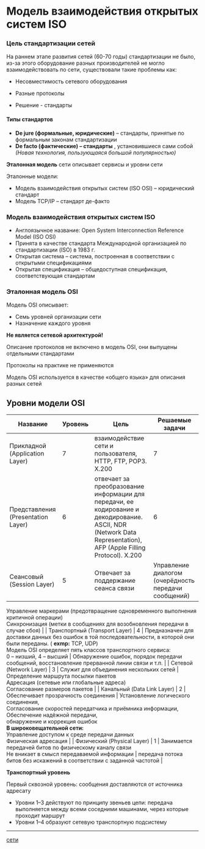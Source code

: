 # Модель взаимодействия открытых систем ISO

### Цель стандартизации сетей

На раннем этапе развития сетей (60-70 годы) стандартизации не было, из-за этого оборудование разных производителей не могло взаимодействовать по сети, существовали такие проблемы как:

*   Несовместимость сетевого оборудования
    
*   Разные протоколы
    
*   Решение - стандарты
    

####  [](https://github.com/slogger/urfu-library/blob/master/2/net/5.%20%D0%9C%D0%BE%D0%B4%D0%B5%D0%BB%D1%8C%20%D0%B2%D0%B7%D0%B0%D0%B8%D0%BC%D0%BE%D0%B4%D0%B5%D0%B9%D1%81%D1%82%D0%B2%D0%B8%D1%8F%20%D0%BE%D1%82%D0%BA%D1%80%D1%8B%D1%82%D1%8B%D1%85%20%D1%81%D0%B8%D1%81%D1%82%D0%B5%D0%BC%20ISO.md#%D1%82%D0%B8%D0%BF%D1%8B-%D1%81%D1%82%D0%B0%D0%BD%D0%B4%D0%B0%D1%80%D1%82%D0%BE%D0%B2) Типы стандартов

*    **De jure (формальные, юридические)** – стандарты, принятые по формальным законам стандартизации
*    **De facto (фактические) – стандарты** , установившиеся сами собой _(Новая технология, пользующаяся большой популярностью)_ 

 **Эталонная модель** сети описывает сервисы и уровни сети

Эталонные модели:

*   Модель взаимодействия открытых систем (ISO OSI) – юридический стандарт
*   Модель TCP/IP – стандарт де-факто

###  [](https://github.com/slogger/urfu-library/blob/master/2/net/5.%20%D0%9C%D0%BE%D0%B4%D0%B5%D0%BB%D1%8C%20%D0%B2%D0%B7%D0%B0%D0%B8%D0%BC%D0%BE%D0%B4%D0%B5%D0%B9%D1%81%D1%82%D0%B2%D0%B8%D1%8F%20%D0%BE%D1%82%D0%BA%D1%80%D1%8B%D1%82%D1%8B%D1%85%20%D1%81%D0%B8%D1%81%D1%82%D0%B5%D0%BC%20ISO.md#%D0%BC%D0%BE%D0%B4%D0%B5%D0%BB%D1%8C-%D0%B2%D0%B7%D0%B0%D0%B8%D0%BC%D0%BE%D0%B4%D0%B5%D0%B9%D1%81%D1%82%D0%B2%D0%B8%D1%8F-%D0%BE%D1%82%D0%BA%D1%80%D1%8B%D1%82%D1%8B%D1%85-%D1%81%D0%B8%D1%81%D1%82%D0%B5%D0%BC-iso-1) Модель взаимодействия открытых систем ISO

*   Англоязычное название: Open System Interconnection Reference Model (ISO OSI)
*   Принята в качестве стандарта Международной организацией по стандартизации (ISO) в 1983 г.
*   Открытая система – система, построенная в соответствии с открытыми спецификациями
*   Открытая спецификация – общедоступная спецификация, соответствующая стандартам

###  [](https://github.com/slogger/urfu-library/blob/master/2/net/5.%20%D0%9C%D0%BE%D0%B4%D0%B5%D0%BB%D1%8C%20%D0%B2%D0%B7%D0%B0%D0%B8%D0%BC%D0%BE%D0%B4%D0%B5%D0%B9%D1%81%D1%82%D0%B2%D0%B8%D1%8F%20%D0%BE%D1%82%D0%BA%D1%80%D1%8B%D1%82%D1%8B%D1%85%20%D1%81%D0%B8%D1%81%D1%82%D0%B5%D0%BC%20ISO.md#%D1%8D%D1%82%D0%B0%D0%BB%D0%BE%D0%BD%D0%BD%D0%B0%D1%8F-%D0%BC%D0%BE%D0%B4%D0%B5%D0%BB%D1%8C-osi) Эталонная модель OSI

Модель OSI описывает:

*   Семь уровней организации сети
*   Назначение каждого уровня

 **Не является сетевой архитектурой!** 

Описание протоколов не включено в модель OSI, они выпущены отдельными стандартами

Протоколы на практике не применяются

Модель OSI используется в качестве «общего языка» для описания разных сетей

##  [](https://github.com/slogger/urfu-library/blob/master/2/net/5.%20%D0%9C%D0%BE%D0%B4%D0%B5%D0%BB%D1%8C%20%D0%B2%D0%B7%D0%B0%D0%B8%D0%BC%D0%BE%D0%B4%D0%B5%D0%B9%D1%81%D1%82%D0%B2%D0%B8%D1%8F%20%D0%BE%D1%82%D0%BA%D1%80%D1%8B%D1%82%D1%8B%D1%85%20%D1%81%D0%B8%D1%81%D1%82%D0%B5%D0%BC%20ISO.md#%D1%83%D1%80%D0%BE%D0%B2%D0%BD%D0%B8-%D0%BC%D0%BE%D0%B4%D0%B5%D0%BB%D0%B8-osi) Уровни модели OSI

| Название | Уровень | Цель | Решаемые задачи |
| --- | --- | --- | --- |
| Прикладной (Application Layer) | 7 | взаимодействие сети и пользователя, HTTP, FTP, POP3. X.200 | 7 |
| Представления (Presentation Layer) | 6 | отвечает за преобразование информации для передачи, ее кодирование и декодирование. ASCII, NDR (Network Data Representation), AFP (Apple Filling Protocol). X.200 | 6 |
| Сеансовый (Session Layer) | 5 | Отвечает за поддержание сеанса связи | Управление диалогом (очерёдность передачи сообщений)  
Управление маркерами (предотвращение одновременного выполнения критичной операции)  
Синхронизация (метки в сообщениях для возобновления передачи в случае сбоя) |
| Транспортный (Transport Layer) | 4 | Предназначен для доставки данных без ошибок в той последовательности, в которой они были переданы. ( **exmp:** TCP, UDP)  
Модель OSI определяет пять классов транспортного сервиса:  
0 – низший, 4 – высший | Обнаружение ошибок, порядок передачи сообщений, восстановление прерванной линии связи и т.п. |
| Сетевой (Network Layer) | 3 | Служит для объединения нескольких сетей | Определение маршрута посылки пакетов  
Адресация (сетевые или глобальные адреса)  
Согласование размеров пакетов |
| Канальный (Data Link Layer) | 2 | Обеспечивает прозрачность соединения | Установление логического соединения,  
Согласование скоростей передатчика и приёмника информации,  
Обеспечение надёжной передачи,  
обнаружение и коррекция ошибок  
 **В широковещательной сети:**   
Управление доступом к среде передачи данных  
Физическая адресация |
| Физический (Physical Layer) | 1 | Занимается передачей битов по физическому каналу связи  
Не вникает в смысл передаваемой информации | передача потока битов без искажений в соответствии с заданной частотой |

 **Транспортный уровень** 

Первый сквозной уровень: сообщения доставляются от источника адресату

*   Уровни 1–3 действуют по принципу звеньев цепи: передача выполняется между всеми соседними машинами, через которые проходит маршрут
*   Уровни 1–4 образуют сетевую транспортную подсистему

**********
[сети](/tags/%D1%81%D0%B5%D1%82%D0%B8.md)
